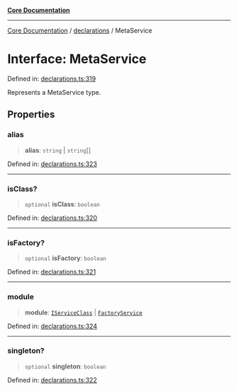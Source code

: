[**Core Documentation**](../../README.md)

***

[Core Documentation](../../README.md) / [declarations](../README.md) / MetaService

# Interface: MetaService

Defined in: [declarations.ts:319](https://github.com/stonemjs/core/blob/e2200da501349da1fec304d821c002bb6d055b61/src/declarations.ts#L319)

Represents a MetaService type.

## Properties

### alias

> **alias**: `string` \| `string`[]

Defined in: [declarations.ts:323](https://github.com/stonemjs/core/blob/e2200da501349da1fec304d821c002bb6d055b61/src/declarations.ts#L323)

***

### isClass?

> `optional` **isClass**: `boolean`

Defined in: [declarations.ts:320](https://github.com/stonemjs/core/blob/e2200da501349da1fec304d821c002bb6d055b61/src/declarations.ts#L320)

***

### isFactory?

> `optional` **isFactory**: `boolean`

Defined in: [declarations.ts:321](https://github.com/stonemjs/core/blob/e2200da501349da1fec304d821c002bb6d055b61/src/declarations.ts#L321)

***

### module

> **module**: [`IServiceClass`](../type-aliases/IServiceClass.md) \| [`FactoryService`](../type-aliases/FactoryService.md)

Defined in: [declarations.ts:324](https://github.com/stonemjs/core/blob/e2200da501349da1fec304d821c002bb6d055b61/src/declarations.ts#L324)

***

### singleton?

> `optional` **singleton**: `boolean`

Defined in: [declarations.ts:322](https://github.com/stonemjs/core/blob/e2200da501349da1fec304d821c002bb6d055b61/src/declarations.ts#L322)
